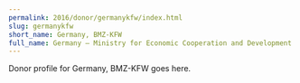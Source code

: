 ```yaml
---
permalink: 2016/donor/germanykfw/index.html
slug: germanykfw
short_name: Germany, BMZ-KFW
full_name: Germany – Ministry for Economic Cooperation and Development (BMZ) – KfW
---
```


Donor profile for Germany, BMZ-KFW goes here.
